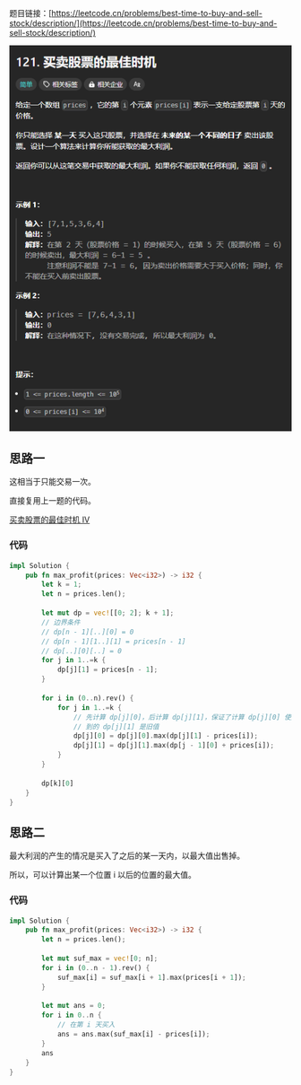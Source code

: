 题目链接：[https://leetcode.cn/problems/best-time-to-buy-and-sell-stock/description/](https://leetcode.cn/problems/best-time-to-buy-and-sell-stock/description/)

![](../../../../../images/2025/1737291541007-b06363bc-2898-4491-b7f9-b7e14847e185.png)

## 思路一
这相当于只能交易一次。

直接复用上一题的代码。

[买卖股票的最佳时机 IV](https://www.yuque.com/cline-mly1u/bgacuc/sgi2npgfokyx4e48)

### 代码
```rust
impl Solution {
    pub fn max_profit(prices: Vec<i32>) -> i32 {
        let k = 1;
        let n = prices.len();
    
        let mut dp = vec![[0; 2]; k + 1];
        // 边界条件
        // dp[n - 1][..][0] = 0
        // dp[n - 1][1..][1] = prices[n - 1]
        // dp[..][0][..] = 0
        for j in 1..=k {
            dp[j][1] = prices[n - 1];
        }
 
        for i in (0..n).rev() {
            for j in 1..=k {
                // 先计算 dp[j][0]，后计算 dp[j][1]，保证了计算 dp[j][0] 使用
                // 到的 dp[j][1] 是旧值
                dp[j][0] = dp[j][0].max(dp[j][1] - prices[i]);
                dp[j][1] = dp[j][1].max(dp[j - 1][0] + prices[i]);
            }
        }

        dp[k][0]
    }
}
```

## 思路二
最大利润的产生的情况是买入了之后的某一天内，以最大值出售掉。

所以，可以计算出某一个位置 i 以后的位置的最大值。

### 代码
```rust
impl Solution {
    pub fn max_profit(prices: Vec<i32>) -> i32 {
        let n = prices.len();

        let mut suf_max = vec![0; n];
        for i in (0..n - 1).rev() {
            suf_max[i] = suf_max[i + 1].max(prices[i + 1]);
        }

        let mut ans = 0;
        for i in 0..n {
            // 在第 i 天买入
            ans = ans.max(suf_max[i] - prices[i]);
        }
        ans
    }
}
```

